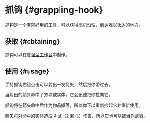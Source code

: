 # 抓钩 {#grappling-hook}

抓钩是一个非常好用的[工具](/Tools)，可以获得高机动性，到达难以抵达的地方。

## 获取 {#obtaining}

抓钩可以在[增强型工作台](/Enhanced-Crafting-Table)中制作。

## 使用 {#usage}

手持抓钩右键点击可以射出一发箭矢，然后把你带过去。

当射出的箭矢命中了方块或实体，它会迅速把你拉向它。

抓钩将在箭矢命中后作为物品掉落，所以你可以重新捡起它并重新使用。

箭矢将对命中的实体造成 4 点（2 颗心）伤害，所以它也可以被当作武器。
